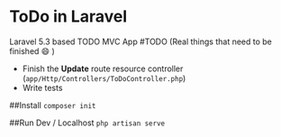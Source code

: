 # ToDo in Laravel
Laravel 5.3 based TODO MVC App
#TODO
(Real things that need to be finished :smile: )
 * Finish the **Update** route resource controller (`app/Http/Controllers/ToDoController.php`)
 * Write tests

##Install
`composer init`

##Run Dev / Localhost
`php artisan serve`
